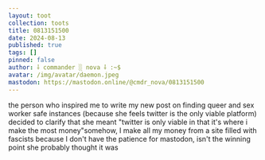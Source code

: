 ```yaml
---
layout: toot
collection: toots
title: 0813151500
date: 2024-08-13
published: true
tags: []
pinned: false
author: ⸸ commander ░ nova ⸸ :~$
avatar: /img/avatar/daemon.jpeg
mastodon: https://mastodon.online/@cmdr_nova/0813151500
---
```


the person who inspired me to write my new post on finding queer and sex worker safe instances (because she feels twitter is the only viable platform) decided to clarify that she meant "twitter is only viable in that it's where i make the most money"somehow, I make all my money from a site filled with fascists because I don't have the patience for mastodon, isn't the winning point she probably thought it was
